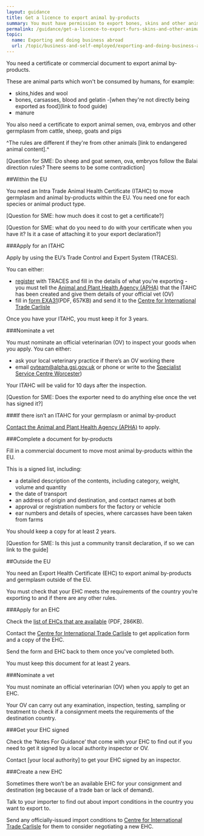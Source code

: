 ```yaml
---
layout: guidance
title: Get a licence to export animal by-products
summary: You must have permission to export bones, skins and other animal by-products.
permalink: /guidance/get-a-licence-to-export-furs-skins-and-other-animal-products.html
topic:
  name: Exporting and doing business abroad
  url: /topic/business-and-self-employed/exporting-and-doing-business-abroad.html
---
```


You need a certificate or commercial document to export animal by-products.

These are animal parts which won't be consumed by humans, for example:

* skins,hides and wool   
* bones, carsasses, blood and gelatin -[when they're not directly being exported as food](link to food guide)
* manure

You also need a certificate to export animal semen, ova, embryos and other germplasm from cattle, sheep, goats and pigs 

^The rules are different if they're from other animals [link to endangered animal content].^

[Question for SME: Do sheep and goat semen, ova, embryos follow the Balai direction rules? There seems to be some contradiction]

##Within the EU

You need an Intra Trade Animal Health Certificate (ITAHC) to move germplasm and animal by-products within the EU. You need one for each species or animal product type.

[Question for SME: how much does it cost to get a certificate?]

[Question for SME: what do you need to do with your certificate when you have it? Is it a case of attaching it to your export declaration?]

###Apply for an ITAHC

Apply by using the EU’s Trade Control and Expert System (TRACES). 

You can either:

- [register](https://webgate.ec.europa.eu/sanco/traces/registration/open.do) with TRACES and fill in the details of what you're exporting - you must tell the [Animal and Plant Health Agency (APHA)](/government/organisations/animal-and-plant-health-agency/about/access-and-opening) that the ITAHC has been created and give them details of your official vet (OV)
- fill in [form EXA31](https://www.gov.uk/government/uploads/system/uploads/attachment_data/file/487419/form-exa31.pdf)(PDF, 657KB) and send it to the [Centre for International Trade Carlisle](/government/organisations/animal-and-plant-health-agency/about/access-and-opening#specialist-service-centres-ssc) 

Once you have your ITAHC, you must keep it for 3 years.

###Nominate a vet

You must nominate an official veterinarian (OV) to inspect your goods when you apply. You can either:

- ask your local veterinary practice if there’s an OV working there
- email <ovteam@alpha.gsi.gov.uk> or phone or write to the [Specialist Service Centre Worcester](/government/organisations/animal-and-plant-health-agency/about/access-and-opening#specialist-service-centre-worcester))

Your ITAHC will be valid for 10 days after the inspection.

[Question for SME: Does the exporter need to do anything else once the vet has signed it?]

###If there isn’t an ITAHC for your germplasm or animal by-product

[Contact the Animal and Plant Health Agency (APHA)](https://www.gov.uk/government/organisations/animal-and-plant-health-agency/about/access-and-opening#specialist-service-centres-ssc) to apply.

###Complete a document for by-products 

Fill in a commercial document to move most animal by-products within the EU.

This is a signed list, including:

* a detailed description of the contents, including category, weight, volume and quantity
* the date of transport
* an address of origin and destination, and contact names at both
* approval or registration numbers for the factory or vehicle
* ear numbers and details of species, where carcasses have been taken from farms

You should keep a copy for at least 2 years.

[Question for SME: Is this just a community transit declaration, if so we can link to the guide]

##Outside the EU

You need an Export Health Certificate (EHC) to export animal by-products and germplasm outside of the EU. 

You must check that your EHC meets the requirements of the country you’re exporting to and if there are any other rules.


###Apply for an EHC

Check the [list of EHCs that are available](https://www.gov.uk/government/uploads/system/uploads/attachment_data/file/479776/ehc-list.pdf) (PDF, 286KB).

Contact the [Centre for International Trade Carlisle](/government/organisations/animal-and-plant-health-agency/about/access-and-opening#centre-for-international-trade-carlisle) to get application form and a copy of the EHC.

Send the form and EHC back to them once you've completed both.

You must keep this document for at least 2 years.

###Nominate a vet

You must nominate an official veterinarian (OV) when you apply to get an EHC.

Your OV can carry out any examination, inspection, testing, sampling or treatment to check if a consignment meets the requirements of the destination country.

###Get your EHC signed

Check the ‘Notes For Guidance’ that come with your EHC to find out if you need to get it signed by a local authority inspector or OV.

Contact [your local authority] to get your EHC signed by an inspector.

###Create a new EHC

Sometimes there won’t be an available EHC for your consignment and destination (eg because of a trade ban or lack of demand).

Talk to your importer to find out about import conditions in the country you want to export to.

Send any officially-issued import conditions to [Centre for International Trade Carlisle](/government/organisations/animal-and-plant-health-agency/about/access-and-opening#centre-for-international-trade-carlisle) for them to consider negotiating a new EHC.



